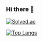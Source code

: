 ### Hi there 👋

<!--
**rnrudejr9/rnrudejr9** is a ✨ _special_ ✨ repository because its `README.md` (this file) appears on your GitHub profile.

Here are some ideas to get you started:

- 🔭 I’m currently working on ...
- 🌱 I’m currently learning ...
- 👯 I’m looking to collaborate on ...
- 🤔 I’m looking for help with ...
- 💬 Ask me about ...
- 📫 How to reach me: ...
- 😄 Pronouns: ...
- ⚡ Fun fact: ...
-->



[![Solved.ac](http://mazassumnida.wtf/api/generate_badge?boj=rnrudejr9)](https://solved.ac/profile/rnrudejr9)


[![Top Langs](https://github-readme-stats.vercel.app/api/top-langs/?username=rnrudejr9)](https://github.com/rnrudejr9/github-readme-stats)
